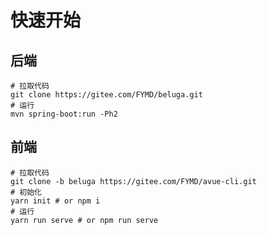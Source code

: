 # 快速开始

## 后端

```shell
# 拉取代码
git clone https://gitee.com/FYMD/beluga.git
# 运行
mvn spring-boot:run -Ph2
```

## 前端

```shell
# 拉取代码
git clone -b beluga https://gitee.com/FYMD/avue-cli.git
# 初始化
yarn init # or npm i
# 运行
yarn run serve # or npm run serve
```